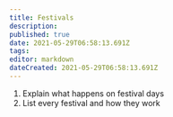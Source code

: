 ```yaml
---
title: Festivals
description: 
published: true
date: 2021-05-29T06:58:13.691Z
tags: 
editor: markdown
dateCreated: 2021-05-29T06:58:13.691Z
---
```


1. Explain what happens on festival days
2. List every festival and how they work